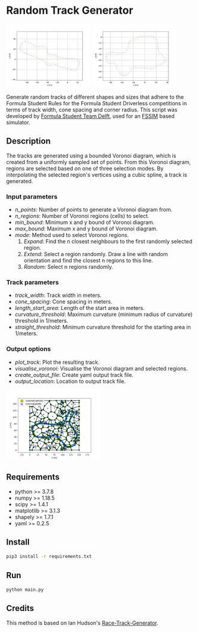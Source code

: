 # Random Track Generator

<p float="middle">
  <img src="img/extend.png" width="45%" />
  <img src="img/expand.png" width="45%" /> 
</p>

Generate random tracks of different shapes and sizes that adhere to the Formula Student Rules for the Formula Student Driverless competitions in terms of track width, cone spacing and corner radius. This script was developed by [Formula Student Team Delft](fsteamdelft.nl), used for an [FSSIM](https://github.com/AMZ-Driverless/fssim) based simulator.

## Description

The tracks are generated using a bounded Voronoi diagram, which is created from a uniformly sampled set of points. From this Voronoi diagram, regions are selected based on one of three selection modes. By interpolating the selected region's vertices using a cubic spline, a track is generated.

### Input parameters

* *n_points*: Number of points to generate a Voronoi diagram from.
* *n_regions*: Number of Voronoi regions (cells) to select.
* *min_bound*: Minimum x and y bound of Voronoi diagram.
* *max_bound*: Maximum x and y bound of Voronoi diagram.
* *mode*: Method used to select Voronoi regions.
    1. *Expand*: Find the n closest neighbours to the first randomly selected region.
    2. *Extend*: Select a region randomly. Draw a line with random orientation and find the closest n regions to this line.
    3. *Random*: Select n regions randomly.

### Track parameters

* *track_width*: Track width in meters.
* *cone_spacing*: Cone spacing in meters.
* *length_start_area*: Length of the start area in meters.
* *curvature_threshold*: Maximum curvature (minimum radius of curvature) threshold in 1/meters.
* *straight_threshold*: Minimum curvature threshold for the starting area in 1/meters.

### Output options

* *plot_track*: Plot the resulting track.
* *visualise_voronoi*: Visualise the Voronoi diagram and selected regions.
* *create_output_file*: Create yaml output track file.
* *output_location*: Location to output track file.

<p float="middle">
  <img src="img/voronoi.png" width="50%" /> 
</p>

## Requirements

* python >= 3.7.8
* numpy >= 1.18.5
* scipy >= 1.4.1
* matplotlib >= 3.1.3
* shapely >= 1.7.1
* yaml >= 0.2.5

## Install

```bash
pip3 install -r requirements.txt
```

## Run

```python
python main.py
```

## Credits

This method is based on Ian Hudson's [Race-Track-Generator](https://github.com/I-Hudson/Race-Track-Generator).